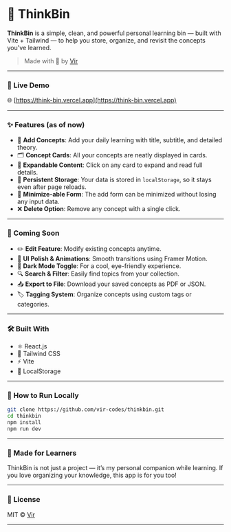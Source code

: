 # 🧠 ThinkBin

**ThinkBin** is a simple, clean, and powerful personal learning bin — built with Vite + Tailwind — to help you store, organize, and revisit the concepts you've learned.

> Made with 💙 by [Vir](https://github.com/TheeViR)

---

### 🔗 Live Demo  
🌐 [https://think-bin.vercel.app](https://think-bin.vercel.app)

---

### ✨ Features (as of now)

- 🧠 **Add Concepts**: Add your daily learning with title, subtitle, and detailed theory.
- 🗂️ **Concept Cards**: All your concepts are neatly displayed in cards.
- 🔽 **Expandable Content**: Click on any card to expand and read full details.
- 💾 **Persistent Storage**: Your data is stored in `localStorage`, so it stays even after page reloads.
- 🔄 **Minimize-able Form**: The add form can be minimized without losing any input data.
- ❌ **Delete Option**: Remove any concept with a single click.

---

### 🚧 Coming Soon

- ✏️ **Edit Feature**: Modify existing concepts anytime.
- 🎨 **UI Polish & Animations**: Smooth transitions using Framer Motion.
- 🌙 **Dark Mode Toggle**: For a cool, eye-friendly experience.
- 🔍 **Search & Filter**: Easily find topics from your collection.
- 📤 **Export to File**: Download your saved concepts as PDF or JSON.
- 🏷️ **Tagging System**: Organize concepts using custom tags or categories.

---

### 🛠️ Built With

- ⚛️ React.js
- 💨 Tailwind CSS
- ⚡ Vite
- 🧠 LocalStorage

---

### 📝 How to Run Locally

```bash
git clone https://github.com/vir-codes/thinkbin.git
cd thinkbin
npm install
npm run dev
```

---

### 🙌 Made for Learners

ThinkBin is not just a project — it’s my personal companion while learning. If you love organizing your knowledge, this app is for you too!

---

### 📄 License

MIT © [Vir](https://github.com/TheeViR)

---
